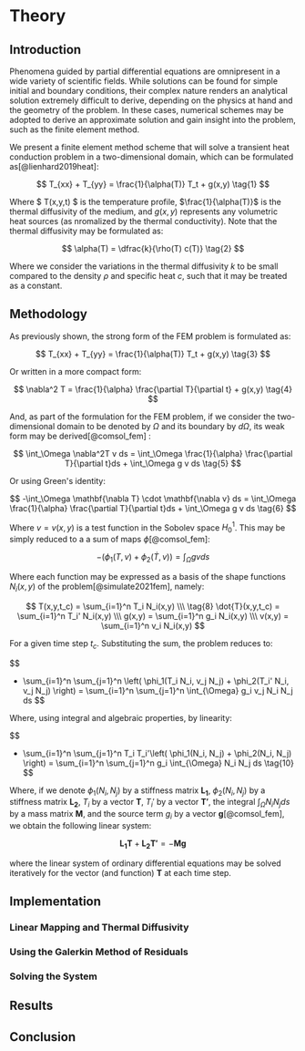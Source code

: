 # Theory

## Introduction

Phenomena guided by partial differential equations are omnipresent in a wide variety of scientific fields. While solutions can be found for simple initial and boundary conditions, their complex nature renders an analytical solution extremely difficult to derive, depending on the physics at hand and the geometry of the problem. In these cases, numerical schemes may be adopted to derive an approximate solution and gain insight into the problem, such as the finite element method.

We present a finite element method scheme that will solve a transient heat conduction problem in a two-dimensional domain, which can be formulated as[@lienhard2019heat]:

$$
T_{xx} + T_{yy} = \frac{1}{\alpha(T)} T_t + g(x,y) \tag{1}
$$

Where $ T(x,y,t) $ is the temperature profile, $\frac{1}{\alpha(T)}$ is the thermal diffusivity of the medium, and $g(x,y)$ represents any volumetric heat sources (as nromalized by the thermal conductivity). Note that the thermal diffusivity may be formulated as:

$$
\alpha(T) = \dfrac{k}{\rho(T) c(T)} \tag{2}
$$

Where we consider the variations in the thermal diffusivity $k$ to be small compared to the density $\rho$ and specific heat $c$, such that it may be treated as a constant.

## Methodology

As previously shown, the strong form of the FEM problem is formulated as:

$$
T_{xx} + T_{yy} = \frac{1}{\alpha(T)} T_t + g(x,y) \tag{3}
$$

Or written in a more compact form:

$$
\nabla^2 T = \frac{1}{\alpha} \frac{\partial T}{\partial t} + g(x,y) \tag{4}
$$

And, as part of the formulation for the FEM problem, if we consider the two-dimensional domain to be denoted by $\Omega$ and its boundary by $d\Omega$, its weak form may be derived[@comsol_fem] :

$$
\int_\Omega  \nabla^2T v ds = \int_\Omega \frac{1}{\alpha} \frac{\partial T}{\partial t}ds + \int_\Omega g v ds \tag{5}
$$

Or using Green's identity:

$$
-\int_\Omega  \mathbf{\nabla T} \cdot \mathbf{\nabla v} ds = \int_\Omega \frac{1}{\alpha} \frac{\partial T}{\partial t}ds + \int_\Omega g v ds \tag{6}
$$

Where $v=v(x,y)$ is a test function in the Sobolev space $H_0^1$. This may be simply reduced to a a sum of maps $\phi$[@comsol_fem]:

$$
-\left( \phi_1(T,v) + \phi_2(\dot{T},v)\right) = \int_\Omega gv ds \tag{7}
$$

Where each function may be expressed as a basis of the shape functions $N_i(x,y)$ of the problem[@simulate2021fem], namely:

$$
T(x,y,t_c) = \sum_{i=1}^n T_i N_i(x,y)  \\\ \tag{8}
\dot{T}(x,y,t_c) = \sum_{i=1}^n T_i' N_i(x,y)  \\\
g(x,y) = \sum_{i=1}^n g_i N_i(x,y)  \\\
v(x,y) = \sum_{i=1}^n v_i N_i(x,y)
$$

For a given time step $t_c$. Substituting the sum, the problem reduces to:

$$
- \sum_{i=1}^n  \sum_{j=1}^n \left( \phi_1(T_i N_i, v_j N_j) + \phi_2(T_i' N_i, v_j N_j) \right) = \sum_{i=1}^n \sum_{j=1}^n \int_{\Omega} g_i v_j N_i N_j ds
$$

Where, using integral and algebraic properties, by linearity:

$$
- \sum_{i=1}^n  \sum_{j=1}^n T_i T_i'\left( \phi_1(N_i, N_j) + \phi_2(N_i, N_j) \right) = \sum_{i=1}^n  \sum_{j=1}^n g_i \int_{\Omega}  N_i N_j ds \tag{10}
$$

Where, if we denote $\phi_1(N_i, N_j)$ by a stiffness matrix $\mathbf{L_1}$, $\phi_2(N_i, N_j)$ by a stiffness matrix $\mathbf{L_2}$, $T_i$ by a vector $\mathbf{T}$, $T_i'$ by a vector $\mathbf{T'}$, the integral $\int_{\Omega}  N_i N_j ds$ by a mass matrix $\mathbf{M}$, and the source term $g_i$ by a vector $\mathbf{g}$[@comsol_fem], we obtain the following linear system:

$$
\mathbf{L_1} \mathbf{T} + \mathbf{L_2} \mathbf{T'}= -\mathbf{M} \mathbf{g} \tag{11}
$$

where the linear system of ordinary differential equations may be solved iteratively for the vector (and function) $\mathbf{T}$ at each time step.





## Implementation

### Linear Mapping and Thermal Diffusivity

### Using the Galerkin Method of Residuals

### Solving the System



## Results

## Conclusion